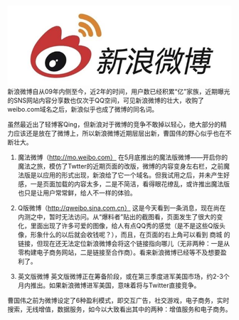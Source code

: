 <img src="/blog/images/sinaweibo.jpg"/>
新浪微博自从09年内侧至今，近2年的时间，用户数已经积累“亿”家族，近期曝光的SNS网站内容分享数也仅次于QQ空间，可见新浪微博的壮大，收购了weibo.com域名之后，新浪似乎也成了微博的同名词。

虽然最近出了轻博客Qing，但新浪对于微博的竞争不敢掉以轻心，绝大部分的精力应该还是放在了微博上，所以新浪微博近期层层出新，曹国伟的野心似乎也在不断壮大。

1. 魔法微博（http://mo.weibo.com）
在5月底推出的魔法版微博——开启你的魔法之旅，模仿了Twtter的近期页面的改版，微博的内容变身左右栏，之前魔法版是以应用的形式出现，新浪给了它一个域名。但我试用之后，并未产生好感，一是页面加载的内容太多，二是不简洁，看得眼花缭乱，或许推出魔法版也只是让用户常常鲜，给人不一样的体验。

2. Q版微博（http://qweibo.sina.com.cn）
这是今天看到一条消息，现在尚在内测之中，暂时无法访问。从“爆料者”贴出的截图看，页面发生了很大的变化，里面出现了许多可爱的图像，给人有点QQ秀的感觉（是不是这些Q版头像，形象什么的以后就会收钱呢？），而且，在页面的右上角可以看到 商城 的链接，但现在还无法定位新浪微博会将这个链接指向哪儿（无非两种：一是从零构建电子商务网站，二是链接至合作商）。看来新浪微博已经等不及想要盈利了。

3. 英文版微博
英文版微博正在筹备阶段，或在第三季度进军美国市场，约2-3个月内推出。如果新浪微博进军美国，意味着将与Twitter直接竞争。

曹国伟之前为微博设定了6种盈利模式，即交互广告，社交游戏，电子商务，实时搜索，无线增值，数据服务，如今以大致看出其中的两种：增值服务和电子商务。